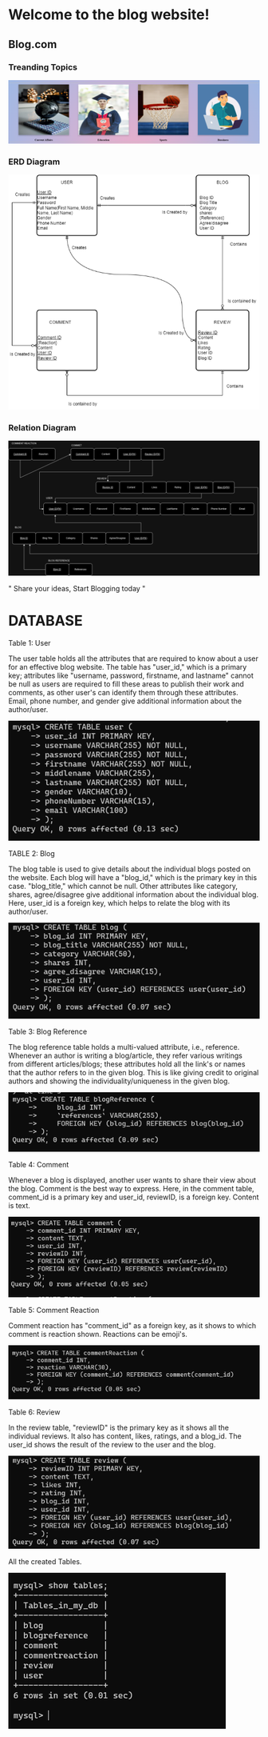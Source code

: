 # Welcome to the blog website!

## Blog.com

### Treanding Topics

![Trending Topics!](./images/Readme%20images/Screenshot%202024-10-30%20053730.png "Trending topics page")

### ERD Diagram

![ERD!](./images/Readme%20images/Assignment3_Dhyankumar_Patel_ER-Model.drawio.png "ERD diagram")

### Relation Diagram

![Relation!](./images/Readme%20images/Assignment-4(Relation).pdf.drawio.png "Relation of ERD")


" Share your ideas, Start Blogging today "

# DATABASE

Table 1: User

The user table holds all the attributes that are required to know about a user for an effective blog website. The table has "user_id," which is a primary key; attributes like "username, password, firstname, and lastname" cannot be null as users are required to fill these areas to publish their work and comments, as other user's can identify them through these attributes. Email, phone number, and gender give additional information about the author/user.

![user!](./images/Readme%20images/Database%20images/user.png "USER TABLE")

TABLE 2: Blog

The blog table is used to give details about the individual blogs posted on the website. Each blog will have a "blog_id," which is the primary key in this case. "blog_title," which cannot be null. Other attributes like category, shares, agree/disagree give additional information about the individual blog. Here, user_id is a foreign key, which helps to relate the blog with its author/user.

![Blog!](./images/Readme%20images/Database%20images/blog.png "Blog Table")

Table 3: Blog Reference

The blog reference table holds a multi-valued attribute, i.e., reference. Whenever an author is writing a blog/article, they refer various writings from different articles/blogs; these attributes hold all the link's or names that the author refers to in the given blog. This is like giving credit to original authors and showing the individuality/uniqueness in the given blog.

![Blog Reference!](./images/Readme%20images/Database%20images/BR.png "Blog Reference Table")

Table 4:  Comment

Whenever a blog is displayed, another user wants to share their view about the blog. Comment is the best way to express. Here, in the comment table, comment_id is a primary key and user_id, reviewID, is a foreign key. Content is text.

![Comment!](./images/Readme%20images/Database%20images/comment.png "Comment")

Table 5: Comment Reaction

Comment reaction has "comment_id" as a foreign key, as it shows to which comment is reaction shown. Reactions can be emoji's.

![Comment Reaction!](./images/Readme%20images/Database%20images/CR.png "Comment Reaction Table")

Table 6: Review

In the review table, "reviewID" is the primary key as it shows all the individual reviews. It also has content, likes, ratings, and a blog_id. The user_id shows the result of the review to the user and the blog.

![Review!](./images/Readme%20images/Database%20images/review.png "Review Table")

All the created Tables.

![Table!](./images/Readme%20images/Database%20images/tables.png "Table")